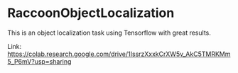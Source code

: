 # RaccoonObjectLocalization
This is an object localization task using Tensorflow with great results.

Link: https://colab.research.google.com/drive/1IssrzXxxkCrXW5v_AkC5TMRKMm5_P6mV?usp=sharing
